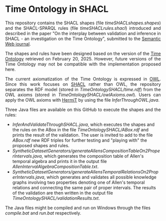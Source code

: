 # Time Ontology in SHACL
<p align="justify">
This repository contains the SHACL shapes (file <i>timeSHACLshapes.shapes</i>) and the SHACL-SPARQL rules (file <i>timeSHACLrules.shacl</i>) introduced and described in the paper "On the interplay between validation and inference in SHACL - an investigation on the Time Ontology", submitted to the <a href="https://www.semantic-web-journal.net">Semantic Web journal</a>.
</p>

<p align="justify">
The shapes and rules have been designed based on the version of the <a href="https://www.w3.org/TR/owl-time">Time Ontology</a> retrieved on February 20, 2025. However, future versions of the Time Ontology may not be compatible with the implementation proposed here.  
</p>

<p align="justify">
The current axiomatization of the Time Ontology is expressed in <a href="https://www.w3.org/OWL">OWL</a>. Since this work focuses on <a href="https://www.w3.org/TR/shacl">SHACL</a> rather than OWL, the repository separates the RDF model (stored in <i>TimeOntologySHACL/time.rdf</i>) from the OWL axioms (stored in <i>TimeOntologySHACL/owlAxioms.owl</i>). Users can apply the OWL axioms with <a href="http://www.hermit-reasoner.com">HermiT</a> by using the file <i>InferThroughOWL.java</i>.
</p>
  
<p align="justify">
Three Java files are available on this GitHub to execute the shapes and the rules:
<ul>
  <li><i>InferAndValidateThroughSHACL.java</i>, which executes the shapes and the rules on the ABox in the file <i>TimeOntologySHACL/ABox.rdf</i> and prints the result of the validation. The user is invited to add to the file <i>ABox.rdf</i> new RDF triples for further testing and "playing with" the proposed shapes and rules.</li>
  <li><i>SyntheticDatasetGenerators/generateAllensCompositionTableOn2ProperIntervals.java</i>, which generates the composition table of Allen's temporal algebra and prints it in the output 
    file <i>AllenIntervalAlgebraCompositionTable.txt</i>.</li>
  <li><i>SyntheticDatasetGenerators/generateAllensTemporalRelationsOn2ProperIntervals.java</i>, which generates and validates all possible knowledge graphs involving two properties 
    denoting one of Allen's temporal relations and connecting the same pair of proper intervals. The results of the validation are then written in the output file <i>TimeOntologySHACL/validationResults.txt</i>.</li>
</ul>
The Java files might be compiled and run on Windows through the files <i>compile.bat</i> and <i>run.bat</i> respectively.
</p>
